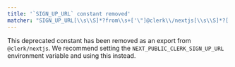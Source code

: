```yaml
---
title: '`SIGN_UP_URL` constant removed'
matcher: "SIGN_UP_URL[\\s\\S]*?from\\s+['\"]@clerk\\/nextjs[\\s\\S]*?['\"]"
---
```


This deprecated constant has been removed as an export from `@clerk/nextjs`. We recommend setting the `NEXT_PUBLIC_CLERK_SIGN_UP_URL` environment variable and using this instead.
